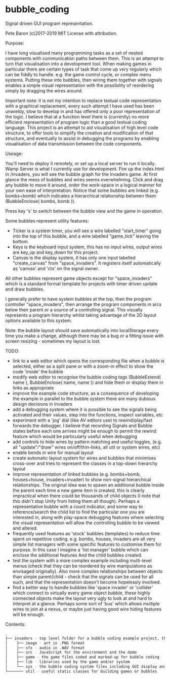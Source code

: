 # bubble_coding
Signal driven GUI program representation.

Pete Baron (c)2017-2019
MIT License with attribution.



Purpose:

I have long visualised many programming tasks as a set of nested components with communication paths between them.  This is an attempt to turn that visualisation into a development tool.
When making games in particular there are certain types of task that come up very regularly which can be fiddly to handle.  e.g. the game control cycle, or complex menu systems.  Putting these into bubbles, then wiring them together with signals enables a simple visual representation with the possibility of reordering simply by dragging the wires around.

Important note: it is not my intention to replace textual code representation with a graphical replacement, every such attempt I have used has been unwieldy, slow to develop in and has offered only a poor representation of the logic.  I believe that at a function level there is (currently) no more efficient representation of program logic than a good textual coding language.  This project is an attempt to aid visualisation of high level code structure, to offer tools to simplify the creation and modification of that structure, and eventually to assist in debugging the programs by enabling visualisation of data transmission between the code components.



Useage:

You'll need to deploy it remotely, or set up a local server to run it locally.  Wamp Server is what I currently use for development.
Fire up the index.html in /invaders, you will see the bubble graph for the Invaders game.
At first glance the mess of bubbles and wires seems overwhelming.  Click and drag any bubble to move it around, order the work-space in a logical manner for your own ease of interpretation.  Notice that some bubbles are linked (e.g. bombs+bomb) which indicates a hierarchical relationship between them (BubbleEnclose( bombs, bomb )).

Press key 's' to switch between the bubble view and the game in operation.

Some bubbles represent utility features:
- Ticker is a system timer, you will see a wire labelled "start_timer" going into the top of this bubble, and a wire labelled "game_tick" leaving the bottom.
- Keys is the keyboard input system, this has no input wires, output wires are key_up and key_down for this project.
- Canvas is the display system, it has only one input labelled "create_canvas" from "space_invaders".  It registers itself automatically as 'canvas' and 'ctx' on the signal owner.

All other bubbles represent game objects except for "space_invaders" which is a standard format template for projects with timer driven update and draw bubbles.

I generally prefer to have system bubbles at the top, then the program controller "space_invaders", then arrange the program components in arcs below their parent or a source of a controlling signal.  This visually represents a program hierarchy whilst taking advantage of the 2D layout options available to this system.

Note: the bubble layout should save automatically into localStorage every time you make a change, although there may be a bug or a fitting issue with screen resizing - sometimes my layout is lost.



TODO:
- link to a web editor which opens the corresponding file when a bubble is selected, either as a split pane or with a zoom-in effect to show the code 'inside' the bubble
- modify web editor to recognise the bubble coding tags (BubbleExtend( name ), BubbleEnclose( name, name )) and hide them or display them in links as appropriate
- improve the example code structure, as a consequence of developing the example in parallel to the bubble system there are many dubious design decisions in Invaders
- add a debugging system where it is possible to see the signals being activated and their values, step into the functions, inspect variables, etc
- experiment with a 'jog' dial (like AV editors use) to rewind/play/fast forwards the debugger.  I believe that recording Signals and Bubble states before each one arrives might be enough to permit the rewind feature which would be particularly useful when debugging
- add controls to hide wires by pattern matching and useful toggles, (e.g. all "update"/"draw" wires on/off/thin-links, all util or system wires, etc)
- enable bends in wire for manual layout
- create automatic layout system for wires and bubbles that minimises cross-over and tries to represent the classes in a top-down hierarchy layout
- improve representation of linked bubbles (e.g. bombs+bomb, houses+house, invaders+invader) to show non-signal hierarchical relationships.  The original idea was to spawn an additional bubble inside the parent each time a new game item is created, this is clearly impractical when there could be thousands of child objects (I note that this didn't stop Unity from listing them all though).  Perhaps a representative bubble with a count indicator, and some way to reference/search the child list to find the particular one you are interested in, along with play-space debugging features where selecting the visual representation will allow the controlling bubble to be viewed and altered.
- frequently used features as 'stock' bubbles (templates) to reduce time spent on repetitive coding.  e.g. bombs, houses, invaders are all very simple list managers with some specific features to customise them for purpose.  In this case I imagine a 'list manager' bubble which can enclose the additional features And the child bubbles created.
- test the system with a more complex example including multi-level menus (check that they can be reordered by wire manipulations as envisaged originally).  Also more complex relationships between objects than simple parent/child - check that the signals can be used for all such, and that the representation doesn't become hopelessly involved.
- find a better way to handle bubbles like 'space invader' or 'collider' which connect to virtually every game object bubble, these highly connected objects make the layout very ugly to look at and hard to interpret at a glance.  Perhaps some sort of 'bus' which allows multiple wires to join at a nexus, or maybe just having good wire hiding features will be enough.



Contents:
```bash
.
├── invaders - top level folder for a bubble coding example project, the Invaders game
│    ├── image - art in .PNG format
│    ├── sfx - audio in .WAV format
│    ├── src - JavaScript for the environment and the demo
│    ├── game - the game files coded and marked-up for bubble coding
│	 ├── lib - libraries used by the game and/or system
│	 └── sys - the bubble coding system files including GUI display and the bubble implementation
└─────── util - useful static classes for building games or bubbles
```
